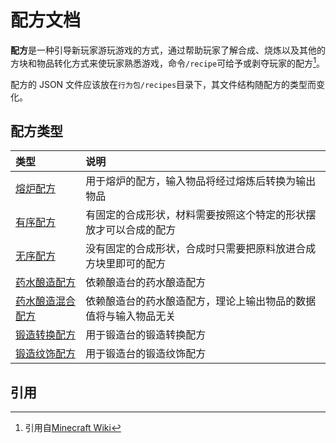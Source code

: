# 配方文档
**配方**是一种引导新玩家游玩游戏的方式，通过帮助玩家了解合成、烧炼以及其他的方块和物品转化方式来使玩家熟悉游戏，命令`/recipe`可给予或剥夺玩家的配方[^1]。

配方的 JSON 文件应该放在`行为包/recipes`目录下，其文件结构随配方的类型而变化。

## 配方类型
| 类型 | 说明 |
|:--------|:-------|
|[熔炉配方](types/furnace.md) | 用于熔炉的配方，输入物品将经过熔炼后转换为输出物品 |
|[有序配方](types/shaped.md) | 有固定的合成形状，材料需要按照这个特定的形状摆放才可以合成的配方  |
|[无序配方](types/shapeless.md) |没有固定的合成形状，合成时只需要把原料放进合成方块里即可的配方|
|[药水酿造配方](types/potion-brewing.md) | 依赖酿造台的药水酿造配方 |
|[药水酿造混合配方](types/potion-brewing-mix.md) | 依赖酿造台的药水酿造配方，理论上输出物品的数据值将与输入物品无关 |
|[锻造转换配方](types/smithing-transform.md) | 用于锻造台的锻造转换配方 |
|[锻造纹饰配方](types/smithing-trim.md) | 用于锻造台的锻造纹饰配方 |

## 引用
[^1]: 引用自[Minecraft Wiki](https://zh.minecraft.wiki/w/%E9%85%8D%E6%96%B9) 